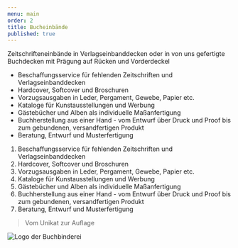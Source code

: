 ```yaml
---
menu: main
order: 2
title: Bucheinbände
published: true
---
```

Zeitschrifteneinbände in Verlagseinbanddecken oder in von uns gefertigte Buchdecken mit Prägung auf Rücken und Vorderdeckel

- Beschaffungsservice für fehlenden Zeitschriften und Verlagseinbanddecken
- Hardcover, Softcover und Broschuren
- Vorzugsausgaben in Leder, Pergament, Gewebe, Papier etc.
- Kataloge für Kunstausstellungen und Werbung
- Gästebücher und Alben als individuelle Maßanfertigung
- Buchherstellung aus einer Hand - vom Entwurf über Druck und Proof bis zum gebundenen, versandfertigen Produkt
- Beratung, Entwurf und Musterfertigung

1. Beschaffungsservice für fehlenden Zeitschriften und Verlagseinbanddecken
2. Hardcover, Softcover und Broschuren
3. Vorzugsausgaben in Leder, Pergament, Gewebe, Papier etc.
4. Kataloge für Kunstausstellungen und Werbung
5. Gästebücher und Alben als individuelle Maßanfertigung
6. Buchherstellung aus einer Hand - vom Entwurf über Druck und Proof bis zum gebundenen, versandfertigen Produkt
7. Beratung, Entwurf und Musterfertigung

> Vom Unikat zur Auflage

![Logo der Buchbinderei]({{site.baseurl}}/logo.jpg)
